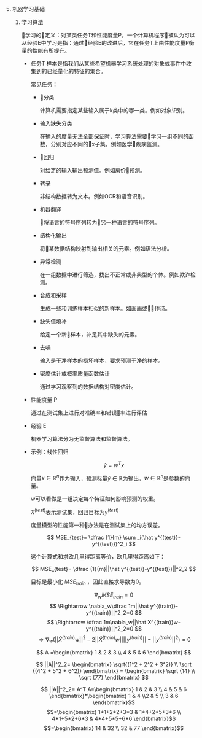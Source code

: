 5. 机器学习基础
    1. 学习算法

        学习的定义：对某类任务T和性能度量P，一个计算机程序被认为可以从经验E中学习是指：通过经验E的改进后，它在任务T上由性能度量P衡量的性能有所提升。

        - 任务T
            样本是指我们从某些希望机器学习系统处理的对象或事件中收集到的已经量化的特征的集合。

            常见任务：

            - 分类

                计算机需要指定某些输入属于k类中的哪一类。例如对象识别。

            - 输入缺失分类

                在输入的度量无法全部保证时，学习算法需要学习一组不同的函数，分别对应不同的x子集。例如医学疾病监测。

            - 回归

                对给定的输入输出预测值。例如房价预测。

            - 转录

                非结构数据转为文本。例如OCR和语音识别。

            - 机器翻译

                将语言的符号序列转为另一种语言的符号序列。

            - 结构化输出

                将某数据结构映射到输出相关的元素。例如语法分析。

            - 异常检测

                在一组数据中进行筛选，找出不正常或非典型的个体。例如欺诈检测。

            - 合成和采样

                生成一些和训练样本相似的新样本。如画画或作诗。

            - 缺失值填补

                给定一个新样本，补足其中缺失的元素。

            - 去噪

                输入是干净样本的损坏样本，要求预测干净的样本。

            - 密度估计或概率质量函数估计

                通过学习观察到的数据结构对密度估计。

        - 性能度量 P
            
            通过在测试集上进行对准确率和错误率进行评估

        - 经验 E

            机器学习算法分为无监督算法和监督算法。

        - 示例：线性回归

            $$ \hat {y} =w^Tx $$

            向量$x \in \mathbb R^n$作为输入，预测标量$\hat y \in \mathbb R$为输出，$w \in \mathbb R^n$是参数的向量。

            w可以看做是一组决定每个特征如何影响预测的权重。

            $X^{(test)}$表示测试集，回归目标为$y^{(test)}$

            度量模型的性能第一种办法是在测试集上的均方误差。

            $$ MSE_{test}= \dfrac {1}{m} \sum _i(\hat y^{(test)}-y^{(test)})^2_i $$

            这个计算式和求欧几里得距离等价，欧几里得距离如下：
            
            $$ MSE_{test}= \dfrac {1}{m}||\hat y^{(test)}-y^{(test)})||^2_2 $$

            目标是最小化 $MSE_{train}$ ，因此直接求导数为0。

            $$ \nabla_wMSE_{train}=0 $$
            $$ \Rightarrow \nabla_w\dfrac 1m||\hat y^{(train)}-y^{(train)}||^2_2=0 $$
            $$ \Rightarrow \dfrac 1m\nabla_w||\hat X^{(train)}w-y^{(train)}||^2_2=0 $$
            $$ \Rightarrow \nabla_w(||\hat X^{(train)}w||^2-2||\hat X^{(train)}w||||y^{(train)}||-||y^{(train)}||^2)=0 $$


            $$ A =\begin{bmatrix} 1 & 2 & 3 \\ 4 & 5 & 6 \end{bmatrix} $$

            $$ ||A||^2_2= \begin{bmatrix} \sqrt{(1^2 + 2^2 + 3^2)} \\ \sqrt {(4^2 + 5^2 + 6^2)} \end{bmatrix} = \begin{bmatrix} \sqrt {14} \\ \sqrt {77} \end{bmatrix} $$

            $$ ||A||^2_2= A^T A=\begin{bmatrix} 1 & 2 & 3 \\ 4 & 5 & 6 \end{bmatrix}*\begin{bmatrix} 1 & 4 \\2 & 5 \\ 3 & 6 \end{bmatrix}$$
            $$=\begin{bmatrix} 1*1+2*2+3*3 & 1*4+2*5+3*6 \\ 4*1+5*2+6*3 & 4*4+5*5+6*6 \end{bmatrix}$$
            $$=\begin{bmatrix} 14 & 32 \\ 32 & 77 \end{bmatrix}$$

